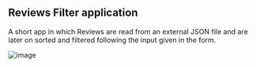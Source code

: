 <h2>Reviews Filter application</h2>

A short app in which Reviews are read from an external JSON file and are later on sorted and filtered following the input given in the form.

![image](https://user-images.githubusercontent.com/86444253/226744661-d784d8e9-2c8f-41bd-9ea0-144f11c51453.png)
